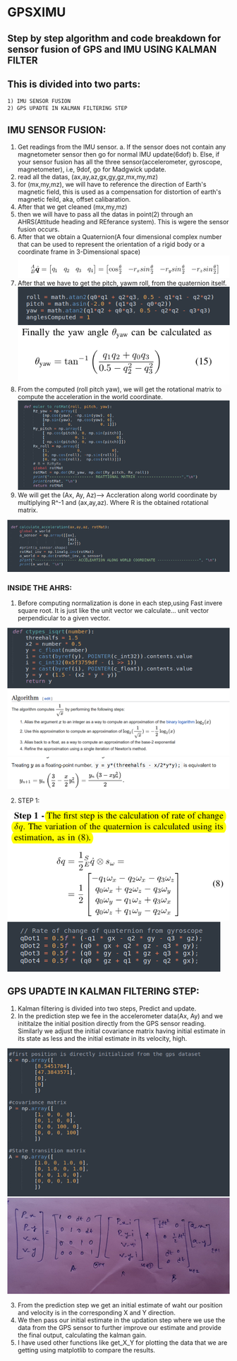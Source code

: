 # GPSXIMU
## Step by step algorithm and code breakdown for sensor fusion of GPS and IMU USING KALMAN FILTER

## This is divided into two parts:
	1) IMU SENSOR FUSION
	2) GPS UPADTE IN KALMAN FILTERING STEP

## IMU SENSOR FUSION:
1) Get readings from the IMU sensor.
	a. If the sensor does not contain any magnetometer sensor then go for normal IMU update(6dof)
	b. Else, if your sensor fusion has all the three sensor(accelerometer, gyroscope, magnetometer), i.e, 9dof, go for Madgwick update.
2) read all the datas, (ax,ay,az,gx,gy,gz,mx,my,mz)
3) for (mx,my,mz), we will have to reference the direction of Earth's magnetic field, this is used as a compensation for distortion of earth's magnetic feild, aka, offset calibaration.
4) After that we get cleaned (mx,my,mz)
5) then we will have to pass all the datas in point(2) through an AHRS(Attitude heading and REferance system). This is wgere the sensor fusion occurs.
6) After that we obtain a Quaternion(A four dimensional complex number that can be used to represent the orientation of a rigid body or a coordinate frame in 3-Dimensional space)
![](images/quaternion.png)
7) After that we have to get the pitch, yawm roll, from the quaternion itself.
![](images/roll_pitch_yaw.png) 
![](images/yaw.png)
8) From the computed (roll pitch yaw), we will get the rotational matrix to compute the acceleration in the world coordinate.
![](images/rotational_matrix.png)
9) We will get the (Ax, Ay, Az)--> Accleration along world coordinate by multiplying R^-1 and (ax,ay,az). Where R is the obtained rotational matrix.

![](images/acc_world.png)

### INSIDE THE AHRS:
1) Before computing normalization is done in each step,using Fast invere square root. It is just like the unit vector we calculate... unit vector perpendicular to a given vector.

![](images/sqrt.png)
![](images/normalization.png)
![](images/newtons_method.png)

2) STEP 1: 

![](images/step_1.png)
![](images/1.png)

## GPS UPADTE IN KALMAN FILTERING STEP:

1) Kalman filtering is divided into two steps, Predict and update.
2) In the prediction step we fee in the accelerometer data(Ax, Ay) and we inititalze the initial position directly from the GPS sensor reading.
   Similarly we adjust the initial covariance matrix having initial estimate in its state as less and the initial estimate in its velocity, high.
   
![](images/predict_var.png)
![](images/equation.jpg)

3) From the prediction step we get an initial estimate of waht our position and velocity is in the corresponding X and Y direction.
4) We then pass our initial estimate in the updation step where we use the data from the GPS sensor to further improve our estimate and provide the final output, calculating the kalman gain.
5) I have used other functions like get_X_Y for plotting the data that we are getting using matplotlib to compare the results. 

